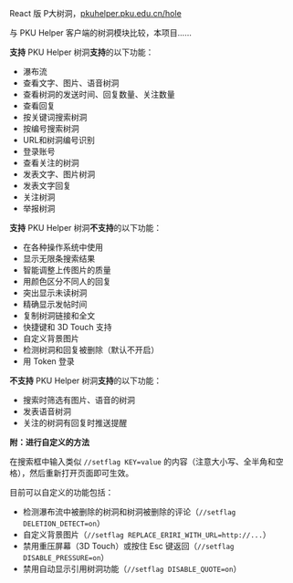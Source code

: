 React 版 P大树洞，[pkuhelper.pku.edu.cn/hole](http://pkuhelper.pku.edu.cn/hole/)

与 PKU Helper 客户端的树洞模块比较，本项目……

**支持** PKU Helper 树洞**支持**的以下功能：

- 瀑布流
- 查看文字、图片、语音树洞
- 查看树洞的发送时间、回复数量、关注数量
- 查看回复
- 按关键词搜索树洞
- 按编号搜索树洞
- URL和树洞编号识别
- 登录账号
- 查看关注的树洞
- 发表文字、图片树洞
- 发表文字回复
- 关注树洞
- 举报树洞

**支持** PKU Helper 树洞**不支持**的以下功能：

- 在各种操作系统中使用
- 显示无限条搜索结果
- 智能调整上传图片的质量
- 用颜色区分不同人的回复
- 突出显示未读树洞
- 精确显示发帖时间
- 复制树洞链接和全文
- 快捷键和 3D Touch 支持
- 自定义背景图片
- 检测树洞和回复被删除（默认不开启）
- 用 Token 登录

**不支持** PKU Helper 树洞**支持**的以下功能：

- 搜索时筛选有图片、语音的树洞
- 发表语音树洞
- 关注的树洞有回复时推送提醒

**附：进行自定义的方法**

在搜索框中输入类似 `//setflag KEY=value` 的内容（注意大小写、全半角和空格），然后重新打开页面即可生效。

目前可以自定义的功能包括：

- 检测瀑布流中被删除的树洞和树洞被删除的评论（`//setflag DELETION_DETECT=on`）
- 自定义背景图片（`//setflag REPLACE_ERIRI_WITH_URL=http://...`）
- 禁用重压屏幕（3D Touch）或按住 Esc 键返回（`//setflag DISABLE_PRESSURE=on`）
- 禁用自动显示引用树洞功能（`//setflag DISABLE_QUOTE=on`）